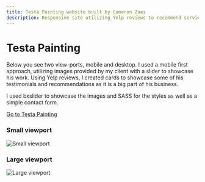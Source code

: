 ```yaml
---
title: Testa Painting website built by Cameron Zaas
description: Responsive site utilizing Yelp reviews to recommend service.
---
```


# Testa Painting

Below you see two view-ports, mobile and desktop. I used a mobile first approach, utilizing images provided by my client with a slider to showcase his work. Using Yelp reviews, I created cards to showcase some of his testimonials and recommendations as it is a big part of his business.

I used bxslider to showcase the images and SASS for the styles as well as a simple contact form.

<a href="http://testapainting.com/" target="_blank">Go to Testa Painting</a>

### Small viewport

![Small viewport](/images/testa-mobile.jpg)

### Large viewport

![Large viewport](/images/testa-desktop.jpg)
